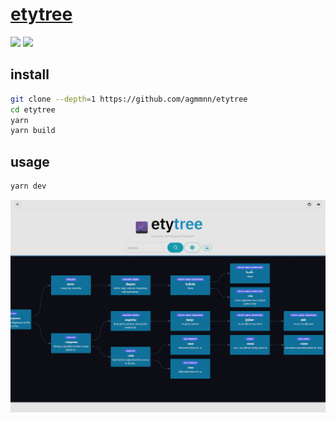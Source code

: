 # [etytree](https://github.com/agmmnn/etytree)

![](https://img.shields.io/github/license/agmmnn/etytree) ![](https://img.shields.io/github/last-commit/scillidan/etytree/main?label=last%20commit%20(fork))

## install

```sh
git clone --depth=1 https://github.com/agmmnn/etytree
cd etytree
yarn
yarn build
```

## usage

```sh
yarn dev
```

![etytree](/_image/optWeb/etytree.png)
